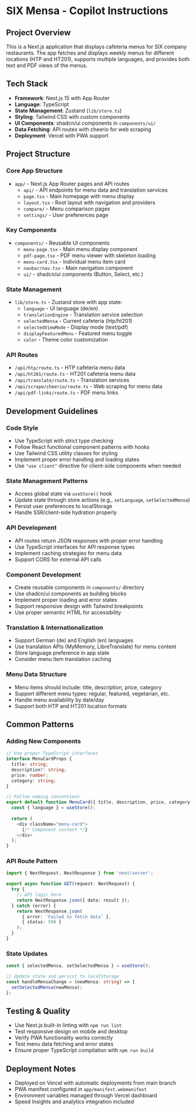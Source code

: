 # SIX Mensa - Copilot Instructions

## Project Overview
This is a Next.js application that displays cafeteria menus for SIX company restaurants. The app fetches and displays weekly menus for different locations (HTP and HT201), supports multiple languages, and provides both text and PDF views of the menus.

## Tech Stack
- **Framework**: Next.js 15 with App Router
- **Language**: TypeScript
- **State Management**: Zustand (`lib/store.ts`)
- **Styling**: Tailwind CSS with custom components
- **UI Components**: shadcn/ui components in `components/ui/`
- **Data Fetching**: API routes with cheerio for web scraping
- **Deployment**: Vercel with PWA support

## Project Structure

### Core App Structure
- `app/` - Next.js App Router pages and API routes
  - `api/` - API endpoints for menu data and translation services
  - `page.tsx` - Main homepage with menu display
  - `layout.tsx` - Root layout with navigation and providers
  - `compare/` - Menu comparison pages
  - `settings/` - User preferences page

### Key Components
- `components/` - Reusable UI components
  - `menu-page.tsx` - Main menu display component
  - `pdf-page.tsx` - PDF menu viewer with skeleton loading
  - `menu-card.tsx` - Individual menu item card
  - `navbar/nav.tsx` - Main navigation component
  - `ui/` - shadcn/ui components (Button, Select, etc.)

### State Management
- `lib/store.ts` - Zustand store with app state:
  - `language` - UI language (de/en)
  - `translationEngine` - Translation service selection
  - `selectedMensa` - Current cafeteria (htp/ht201)
  - `selectedViewMode` - Display mode (text/pdf)
  - `displayFeaturedMenu` - Featured menu toggle
  - `color` - Theme color customization

### API Routes
- `/api/htp/route.ts` - HTP cafeteria menu data
- `/api/ht201/route.ts` - HT201 cafeteria menu data  
- `/api/translate/route.ts` - Translation services
- `/api/scrape/cheerio/route.ts` - Web scraping for menu data
- `/api/pdf-links/route.ts` - PDF menu links

## Development Guidelines

### Code Style
- Use TypeScript with strict type checking
- Follow React functional component patterns with hooks
- Use Tailwind CSS utility classes for styling
- Implement proper error handling and loading states
- Use `"use client"` directive for client-side components when needed

### State Management Patterns
- Access global state via `useStore()` hook
- Update state through store actions (e.g., `setLanguage`, `setSelectedMensa`)
- Persist user preferences to localStorage
- Handle SSR/client-side hydration properly

### API Development
- API routes return JSON responses with proper error handling
- Use TypeScript interfaces for API response types
- Implement caching strategies for menu data
- Support CORS for external API calls

### Component Development
- Create reusable components in `components/` directory
- Use shadcn/ui components as building blocks
- Implement proper loading and error states
- Support responsive design with Tailwind breakpoints
- Use proper semantic HTML for accessibility

### Translation & Internationalization
- Support German (de) and English (en) languages
- Use translation APIs (MyMemory, LibreTranslate) for menu content
- Store language preference in app state
- Consider menu item translation caching

### Menu Data Structure
- Menu items should include: title, description, price, category
- Support different menu types: regular, featured, vegetarian, etc.
- Handle menu availability by date/day
- Support both HTP and HT201 location formats

## Common Patterns

### Adding New Components
```typescript
// Use proper TypeScript interfaces
interface MenuCardProps {
  title: string;
  description?: string;
  price: number;
  category: string;
}

// Follow naming conventions
export default function MenuCard({ title, description, price, category }: MenuCardProps) {
  const { language } = useStore();
  
  return (
    <div className="menu-card">
      {/* Component content */}
    </div>
  );
}
```

### API Route Pattern
```typescript
import { NextRequest, NextResponse } from 'next/server';

export async function GET(request: NextRequest) {
  try {
    // API logic here
    return NextResponse.json({ data: result });
  } catch (error) {
    return NextResponse.json(
      { error: 'Failed to fetch data' },
      { status: 500 }
    );
  }
}
```

### State Updates
```typescript
const { selectedMensa, setSelectedMensa } = useStore();

// Update state and persist to localStorage
const handleMensaChange = (newMensa: string) => {
  setSelectedMensa(newMensa);
};
```

## Testing & Quality
- Use Next.js built-in linting with `npm run lint`
- Test responsive design on mobile and desktop
- Verify PWA functionality works correctly
- Test menu data fetching and error states
- Ensure proper TypeScript compilation with `npm run build`

## Deployment Notes
- Deployed on Vercel with automatic deployments from main branch
- PWA manifest configured in `app/manifest.webmanifest`
- Environment variables managed through Vercel dashboard
- Speed Insights and analytics integration included